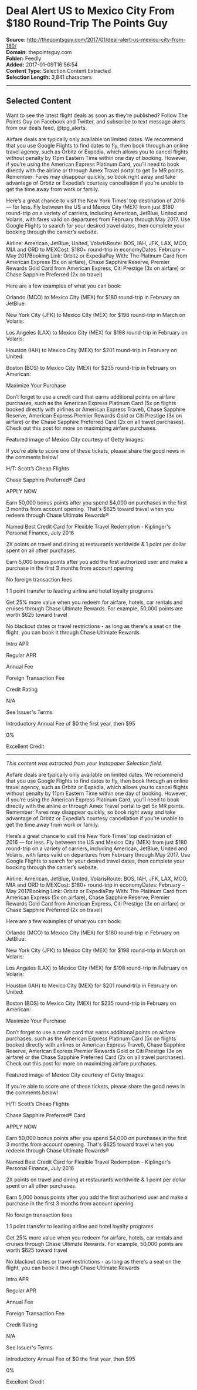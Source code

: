 # Deal Alert US to Mexico City From $180 Round-Trip The Points Guy

**Source:** http://thepointsguy.com/2017/01/deal-alert-us-mexico-city-from-180/  
**Domain:** thepointsguy.com  
**Folder:** Feedly  
**Added:** 2017-01-09T16:56:54  
**Content Type:** Selection Content Extracted  
**Selection Length:** 3,841 characters  


---

## Selected Content

Want to see the latest flight deals as soon as they’re published? Follow The Points Guy on Facebook and Twitter, and subscribe to text message alerts from our deals feed, @tpg_alerts.

Airfare deals are typically only available on limited dates. We recommend that you use Google Flights to find dates to fly, then book through an online travel agency, such as Orbitz or Expedia, which allows you to cancel flights without penalty by 11pm Eastern Time within one day of booking. However, if you’re using the American Express Platinum Card, you’ll need to book directly with the airline or through Amex Travel portal to get 5x MR points. Remember: Fares may disappear quickly, so book right away and take advantage of Orbitz or Expedia’s courtesy cancellation if you’re unable to get the time away from work or family.

Here’s a great chance to visit the New York Times’ top destination of 2016 — for less. Fly between the US and Mexico City (MEX) from just $180 round-trip on a variety of carriers, including American, JetBlue, United and Volaris, with fares valid on departures from February through May 2017. Use Google Flights to search for your desired travel dates, then complete your booking through the carrier’s website.

Airline: American, JetBlue, United, VolarisRoute: BOS, IAH, JFK, LAX, MCO, MIA and ORD to MEXCost: $180+ round-trip in economyDates: February – May 2017Booking Link: Orbitz or ExpediaPay With: The Platinum Card from American Express (5x on airfare), Chase Sapphire Reserve, Premier Rewards Gold Card from American Express, Citi Prestige (3x on airfare) or Chase Sapphire Preferred (2x on travel)

Here are a few examples of what you can book:

Orlando (MCO) to Mexico City (MEX) for $180 round-trip in February on JetBlue:

New York City (JFK) to Mexico City (MEX) for $198 round-trip in March on Volaris:

Los Angeles (LAX) to Mexico City (MEX) for $198 round-trip in February on Volaris:

Houston (IAH) to Mexico City (MEX) for $201 round-trip in February on United:

Boston (BOS) to Mexico City (MEX) for $235 round-trip in February on American:

Maximize Your Purchase

Don’t forget to use a credit card that earns additional points on airfare purchases, such as the American Express Platinum Card (5x on flights booked directly with airlines or American Express Travel), Chase Sapphire Reserve, American Express Premier Rewards Gold or Citi Prestige (3x on airfare) or the Chase Sapphire Preferred Card (2x on all travel purchases). Check out this post for more on maximizing airfare purchases.

Featured image of Mexico City courtesy of Getty Images.

If you’re able to score one of these tickets, please share the good news in the comments below!

H/T: Scott’s Cheap Flights

Chase Sapphire Preferred® Card

APPLY NOW

Earn 50,000 bonus points after you spend $4,000 on purchases in the first 3 months from account opening. That's $625 toward travel when you redeem through Chase Ultimate Rewards®

Named Best Credit Card for Flexible Travel Redemption - Kiplinger's Personal Finance, July 2016

2X points on travel and dining at restaurants worldwide & 1 point per dollar spent on all other purchases.

Earn 5,000 bonus points after you add the first authorized user and make a purchase in the first 3 months from account opening

No foreign transaction fees

1:1 point transfer to leading airline and hotel loyalty programs

Get 25% more value when you redeem for airfare, hotels, car rentals and cruises through Chase Ultimate Rewards. For example, 50,000 points are worth $625 toward travel

No blackout dates or travel restrictions - as long as there's a seat on the flight, you can book it through Chase Ultimate Rewards

Intro APR

Regular APR

Annual Fee

Foreign Transaction Fee

Credit Rating

N/A

See Issuer's Terms

Introductory Annual Fee of $0 the first year, then $95

0%

Excellent Credit

---

*This content was extracted from your Instapaper Selection field.*

Airfare deals are typically only available on limited dates. We recommend that you use Google Flights to find dates to fly, then book through an online travel agency, such as Orbitz or Expedia, which allows you to cancel flights without penalty by 11pm Eastern Time within one day of booking. However, if you’re using the American Express Platinum Card, you’ll need to book directly with the airline or through Amex Travel portal to get 5x MR points. Remember: Fares may disappear quickly, so book right away and take advantage of Orbitz or Expedia’s courtesy cancellation if you’re unable to get the time away from work or family.

Here’s a great chance to visit the New York Times’ top destination of 2016 — for less. Fly between the US and Mexico City (MEX) from just $180 round-trip on a variety of carriers, including American, JetBlue, United and Volaris, with fares valid on departures from February through May 2017. Use Google Flights to search for your desired travel dates, then complete your booking through the carrier’s website.

Airline: American, JetBlue, United, VolarisRoute: BOS, IAH, JFK, LAX, MCO, MIA and ORD to MEXCost: $180+ round-trip in economyDates: February – May 2017Booking Link: Orbitz or ExpediaPay With: The Platinum Card from American Express (5x on airfare), Chase Sapphire Reserve, Premier Rewards Gold Card from American Express, Citi Prestige (3x on airfare) or Chase Sapphire Preferred (2x on travel)

Here are a few examples of what you can book:

Orlando (MCO) to Mexico City (MEX) for $180 round-trip in February on JetBlue:

New York City (JFK) to Mexico City (MEX) for $198 round-trip in March on Volaris:

Los Angeles (LAX) to Mexico City (MEX) for $198 round-trip in February on Volaris:

Houston (IAH) to Mexico City (MEX) for $201 round-trip in February on United:

Boston (BOS) to Mexico City (MEX) for $235 round-trip in February on American:

Maximize Your Purchase

Don’t forget to use a credit card that earns additional points on airfare purchases, such as the American Express Platinum Card (5x on flights booked directly with airlines or American Express Travel), Chase Sapphire Reserve, American Express Premier Rewards Gold or Citi Prestige (3x on airfare) or the Chase Sapphire Preferred Card (2x on all travel purchases). Check out this post for more on maximizing airfare purchases.

Featured image of Mexico City courtesy of Getty Images.

If you’re able to score one of these tickets, please share the good news in the comments below!

H/T: Scott’s Cheap Flights

Chase Sapphire Preferred® Card

APPLY NOW

Earn 50,000 bonus points after you spend $4,000 on purchases in the first 3 months from account opening. That's $625 toward travel when you redeem through Chase Ultimate Rewards®

Named Best Credit Card for Flexible Travel Redemption - Kiplinger's Personal Finance, July 2016

2X points on travel and dining at restaurants worldwide & 1 point per dollar spent on all other purchases.

Earn 5,000 bonus points after you add the first authorized user and make a purchase in the first 3 months from account opening

No foreign transaction fees

1:1 point transfer to leading airline and hotel loyalty programs

Get 25% more value when you redeem for airfare, hotels, car rentals and cruises through Chase Ultimate Rewards. For example, 50,000 points are worth $625 toward travel

No blackout dates or travel restrictions - as long as there's a seat on the flight, you can book it through Chase Ultimate Rewards

Intro APR

Regular APR

Annual Fee

Foreign Transaction Fee

Credit Rating

N/A

See Issuer's Terms

Introductory Annual Fee of $0 the first year, then $95

0%

Excellent Credit
